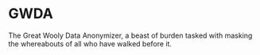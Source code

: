 # GWDA
The Great Wooly Data Anonymizer, a beast of burden tasked with masking the whereabouts of all who have walked before it.

